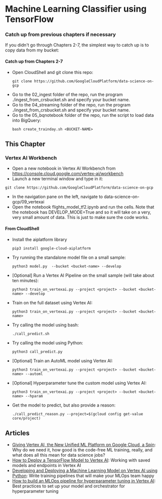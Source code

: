 # Machine Learning Classifier using TensorFlow

### Catch up from previous chapters if necessary
If you didn't go through Chapters 2-7, the simplest way to catch up is to copy data from my bucket:

#### Catch up from Chapters 2-7
* Open CloudShell and git clone this repo:
    ```
    git clone https://github.com/GoogleCloudPlatform/data-science-on-gcp
    ```
* Go to the 02_ingest folder of the repo, run the program ./ingest_from_crsbucket.sh and specify your bucket name.
* Go to the 04_streaming folder of the repo, run the program ./ingest_from_crsbucket.sh and specify your bucket name.
* Go to the 05_bqnotebook folder of the repo, run the script to load data into BigQuery:
	```
	bash create_trainday.sh <BUCKET-NAME>
	```
 
## This Chapter

### Vertex AI Workbench
* Open a new notebook in Vertex AI Workbench from https://console.cloud.google.com/vertex-ai/workbench
* Launch a new terminal window and type in it:
```
git clone https://github.com/GoogleCloudPlatform/data-science-on-gcp
```
* In the navigation pane on the left, navigate to data-science-on-gcp/09_vertexai
* Open the notebook flights_model_tf2.ipynb and run the cells.  Note that the notebook has
DEVELOP_MODE=True and so it will take on a very, very small amount of data. This is just
to make sure the code works.


#### From CloudShell
* Install the aiplatform library
    ```
    pip3 install google-cloud-aiplatform
    ```
* Try running the standalone model file on a small sample:
    ```
    python3 model.py  --bucket <bucket-name> --develop
    ```
* [Optional] Run a Vertex AI Pipeline on the small sample (will take about ten minutes):
    ```
    python3 train_on_vertexai.py --project <project> --bucket <bucket-name> --develop
    ```
* Train on the full dataset using Vertex AI:
    ```
    python3 train_on_vertexai.py --project <project> --bucket <bucket-name>
    ```
* Try calling the model using bash:
    ```
    ./call_predict.sh
    ```
* Try calling the model using Python:
    ```
    python3 call_predict.py
    ```
* [Optional] Train an AutoML model using Vertex AI:
    ```
    python3 train_on_vertexai.py --project <project> --bucket <bucket-name> --automl
    ```
* [Optional] Hyperparameter tune the custom model using Vertex AI:
    ```
    python3 train_on_vertexai.py --project <project> --bucket <bucket-name> --hparam
    ```
* Get the model to predict, but also provide a reason:
    ```
    ./call_predict_reason.py --project=$(gcloud config get-value core/project)
    ```


## Articles

* [Giving Vertex AI, the New Unified ML Platform on Google Cloud, a Spin](https://towardsdatascience.com/giving-vertex-ai-the-new-unified-ml-platform-on-google-cloud-a-spin-35e0f3852f25):
Why do we need it, how good is the code-free ML training, really, and what does all this mean for data science jobs?
* [How to Deploy a TensorFlow Model to Vertex AI](https://towardsdatascience.com/how-to-deploy-a-tensorflow-model-to-vertex-ai-87d9ae1df56): Working with saved models and endpoints in Vertex AI
* [Developing and Deploying a Machine Learning Model on Vertex AI using Python](https://medium.com/@lakshmanok/developing-and-deploying-a-machine-learning-model-on-vertex-ai-using-python-865b535814f8): Write training pipelines that will make your MLOps team happy
* [How to build an MLOps pipeline for hyperparameter tuning in Vertex AI](https://lakshmanok.medium.com/how-to-build-an-mlops-pipeline-for-hyperparameter-tuning-in-vertex-ai-45cc2faf4ff5):
Best practices to set up your model and orchestrator for hyperparameter tuning